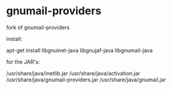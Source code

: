 gnumail-providers
=================

fork of gnumail-providers


install:


apt-get install  libgnuinet-java libgnujaf-java libgnumail-java


for the JAR's:


/usr/share/java/inetlib.jar
/usr/share/java/activation.jar
/usr/share/java/gnumail-providers.jar
/usr/share/java/gnumail.jar
